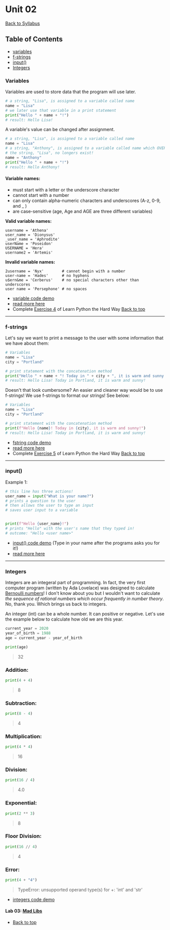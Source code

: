 # <a id="top"></a>Unit 02

[Back to Syllabus](../README.md)

## Table of Contents

- [variables](#variables)
- [f-strings](#fstring)
- [input()](#input)
- [Integers](#integers)

### <a id="variables"></a>Variables

Variables are used to store data that the program will use later.

```python
# a string, "Lisa", is assigned to a variable called name
name = "Lisa"
# we later use that variable in a print statement
print("Hello " + name + "!")
# result: Hello Lisa!
```

A variable's value can be changed after assignment.

```python
# a string, "Lisa", is assigned to a variable called name
name = "Lisa"
# a string, "Anthony", is assigned to a variable called name which OVERWRITES the previous data
# the string, "Lisa", no longers exist!
name = "Anthony"
print("Hello " + name + "!")
# result: Hello Anthony!
```

#### Variable names:
    
- must start with a letter or the underscore character
- cannot start with a number
- can only contain alpha-numeric characters and underscores (A-z, 0-9, and _ )
- are case-sensitive (age, Age and AGE are three different variables)

**Valid variable names:**

    username = 'Athena'
    user_name = 'Dionysus'
    _user_name = 'Aphrodite'
    userName = 'Poseidon'
    USERNAME = 'Hera'
    username2 = 'Artemis'
    
**Invalid variable names:**

    2username = 'Nyx'        # cannot begin with a number
    user-name = 'Hades'      # no hyphens
    u$ern&me = 'Cerberus'    # no special characters other than underscores
    user name = 'Persephone' # no spaces


- [variable code demo](https://repl.it/@pdxadmin/variables)
- [read more here](https://www.w3schools.com/python/python_variables.asp)
- Complete [Exercise 4](https://learnpythonthehardway.org/python3/ex4.html) of Learn Python the Hard Way
  [Back to top](#top)
---
### <a id="fstring">f-strings</a>

Let's say we want to print a message to the user with some information that we have about them:

```python
# Variables
name = "Lisa"
city = "Portland"

# print statement with the concatenation method
print("Hello " + name + "! Today in " + city + ", it is warm and sunny!")
# result: Hello Lisa! Today in Portland, it is warm and sunny!
```

Doesn't that look cumbersome? An easier and cleaner way would be to use f-strings! We use f-strings to format our strings! See below:

```python
# Variables
name = "Lisa"
city = "Portland"

# print statement with the concatenation method
print(f"Hello {name}! Today in {city}, it is warm and sunny!")
# result: Hello Lisa! Today in Portland, it is warm and sunny!
```

- [fstring code demo](https://repl.it/@pdxadmin/fstrings)
- [read more here](https://www.w3schools.com/python/ref_func_print.asp)
- Complete [Exercise 5](https://learnpythonthehardway.org/python3/ex5.html) of Learn Python the Hard Way
  [Back to top](#top)

---
### <a id="input"></a>input()

Example 1:

```python
# this line has three actions!
user_name = input("What is your name?")
# prints a question to the user
# then allows the user to type an input
# saves user input to a variable


print(f"Hello {user_name}!")
# prints "Hello" with the user's name that they typed in!
# outcome: "Hello <user name>"
```

- [input() code demo](https://repl.it/@pdxadmin/input) (Type in your name after the programs asks you for it!)
- [read more here](https://www.w3schools.com/python/ref_func_input.asp)

---
### <a id="integers"></a>Integers

Integers are an integeral part of programming. In fact, the very first computer program (written by Ada Lovelace) was designed to calculate [Bernoulli numbers](https://en.wikipedia.org/wiki/Bernoulli_number)! I don't know about you but I wouldn't want to calculate _the sequence of rational numbers which occur frequently in number theory_. No, thank you. Which brings us back to integers.

An integer (int) can be a whole number. It can positive or negative. Let's use the example below to calculate how old we are this year.

```python
current_year = 2020
year_of_birth = 1988
age = current_year - year_of_birth

print(age)
```

> 32

### Addition:

```python
print(4 + 4)
```

> 8

### Subtraction:

```python
print(8 - 4)
```

> 4

### Multiplication:

```python
print(4 * 4)
```

> 16

### Division:

```python
print(16 / 4)
```

> 4.0

### Exponential:

```python
print(2 ** 3)
```

> 8

### Floor Division:

```python
print(16 // 4)
```

> 4

### Error:

```python
print(4 + "4")
```

> TypeError: unsupported operand type(s) for +: 'int' and 'str'

- [integers code demo](https://repl.it/@pdxadmin/integers)

#### Lab 03: [Mad Libs](https://github.com/PdxCodeGuild/Programming101/blob/master/labs/madlibs.md)

- [Back to top](#top)
